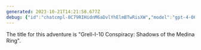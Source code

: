 ```yaml
---
generated: 2023-10-21T14:21:58.677Z
debug: {"id":"chatcmpl-8C79RIHidnM6aDvlYhElmBTwRisXW","model":"gpt-4-0613","usage":{"prompt_tokens":3301,"completion_tokens":20,"total_tokens":3321},"finish":"stop"}
---
```

The title for this adventure is "Grell-I-10 Conspiracy: Shadows of the Medina Ring".